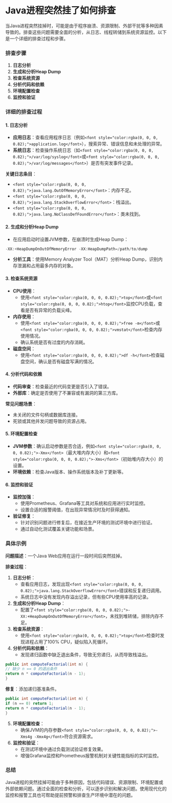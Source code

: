 # Java进程突然挂了如何排查

<font style="color:rgba(0, 0, 0, 0.82);">当Java进程突然挂掉时，可能是由于程序崩溃、资源限制、外部干扰等多种因素导致的。排查这些问题需要全面的分析，从日志、线程转储到系统资源监控。以下是一个详细的排查过程和步骤。</font>

### <font style="color:rgba(0, 0, 0, 0.82);">排查步骤</font>
1. **<font style="color:rgba(0, 0, 0, 0.82);">日志分析</font>**
2. **<font style="color:rgba(0, 0, 0, 0.82);">生成和分析Heap Dump</font>**
3. **<font style="color:rgba(0, 0, 0, 0.82);">检查系统资源</font>**
4. **<font style="color:rgba(0, 0, 0, 0.82);">分析代码和依赖</font>**
5. **<font style="color:rgba(0, 0, 0, 0.82);">环境配置检查</font>**
6. **<font style="color:rgba(0, 0, 0, 0.82);">监控和验证</font>**

### <font style="color:rgba(0, 0, 0, 0.82);">详细的排查过程</font>
#### <font style="color:rgba(0, 0, 0, 0.82);">1. 日志分析</font>
+ **<font style="color:rgba(0, 0, 0, 0.82);">应用日志</font>**<font style="color:rgba(0, 0, 0, 0.82);">：查看应用程序日志（例如</font>`<font style="color:rgba(0, 0, 0, 0.82);">application.log</font>`<font style="color:rgba(0, 0, 0, 0.82);">），搜索异常、错误信息和未处理的异常。</font>
+ **<font style="color:rgba(0, 0, 0, 0.82);">系统日志</font>**<font style="color:rgba(0, 0, 0, 0.82);">：检查操作系统日志（如</font>`<font style="color:rgba(0, 0, 0, 0.82);">/var/log/syslog</font>`<font style="color:rgba(0, 0, 0, 0.82);">或</font>`<font style="color:rgba(0, 0, 0, 0.82);">/var/log/messages</font>`<font style="color:rgba(0, 0, 0, 0.82);">）是否有突发事件记录。</font>

**<font style="color:rgba(0, 0, 0, 0.82);">关键日志条目</font>**<font style="color:rgba(0, 0, 0, 0.82);">：</font>

+ `<font style="color:rgba(0, 0, 0, 0.82);">java.lang.OutOfMemoryError</font>`<font style="color:rgba(0, 0, 0, 0.82);">：内存不足。</font>
+ `<font style="color:rgba(0, 0, 0, 0.82);">java.lang.StackOverflowError</font>`<font style="color:rgba(0, 0, 0, 0.82);">：栈溢出。</font>
+ `<font style="color:rgba(0, 0, 0, 0.82);">java.lang.NoClassDefFoundError</font>`<font style="color:rgba(0, 0, 0, 0.82);">：类未找到。</font>

#### <font style="color:rgba(0, 0, 0, 0.82);">2. 生成和分析Heap Dump</font>
+ <font style="color:rgba(0, 0, 0, 0.82);">在应用启动时设置JVM参数，在崩溃时生成Heap Dump：</font>

```java
-XX:+HeapDumpOnOutOfMemoryError -XX:HeapDumpPath=/path/to/dump
```

+ **<font style="color:rgba(0, 0, 0, 0.82);">分析工具</font>**<font style="color:rgba(0, 0, 0, 0.82);">：使用Memory Analyzer Tool（MAT）分析Heap Dump，识别内存泄漏和占用最多内存的对象。</font>

#### <font style="color:rgba(0, 0, 0, 0.82);">3. 检查系统资源</font>
+ **<font style="color:rgba(0, 0, 0, 0.82);">CPU使用</font>**<font style="color:rgba(0, 0, 0, 0.82);">：</font>
    - <font style="color:rgba(0, 0, 0, 0.82);">使用</font>`<font style="color:rgba(0, 0, 0, 0.82);">top</font>`<font style="color:rgba(0, 0, 0, 0.82);">或</font>`<font style="color:rgba(0, 0, 0, 0.82);">htop</font>`<font style="color:rgba(0, 0, 0, 0.82);">监控CPU负载，查看是否有异常的负载尖峰。</font>
+ **<font style="color:rgba(0, 0, 0, 0.82);">内存使用</font>**<font style="color:rgba(0, 0, 0, 0.82);">：</font>
    - <font style="color:rgba(0, 0, 0, 0.82);">使用</font>`<font style="color:rgba(0, 0, 0, 0.82);">free -m</font>`<font style="color:rgba(0, 0, 0, 0.82);">或</font>`<font style="color:rgba(0, 0, 0, 0.82);">vmstat</font>`<font style="color:rgba(0, 0, 0, 0.82);">检查内存使用情况。</font>
    - <font style="color:rgba(0, 0, 0, 0.82);">确认系统是否有过度的内存消耗。</font>
+ **<font style="color:rgba(0, 0, 0, 0.82);">磁盘空间</font>**<font style="color:rgba(0, 0, 0, 0.82);">：</font>
    - <font style="color:rgba(0, 0, 0, 0.82);">使用</font>`<font style="color:rgba(0, 0, 0, 0.82);">df -h</font>`<font style="color:rgba(0, 0, 0, 0.82);">检查磁盘空间，确认是否有磁盘写满的情况。</font>

#### <font style="color:rgba(0, 0, 0, 0.82);">4. 分析代码和依赖</font>
+ **<font style="color:rgba(0, 0, 0, 0.82);">代码审查</font>**<font style="color:rgba(0, 0, 0, 0.82);">：检查最近的代码变更是否引入了错误。</font>
+ **<font style="color:rgba(0, 0, 0, 0.82);">外部库</font>**<font style="color:rgba(0, 0, 0, 0.82);">：确定是否使用了不兼容或有漏洞的第三方库。</font>

**<font style="color:rgba(0, 0, 0, 0.82);">常见问题场景</font>**<font style="color:rgba(0, 0, 0, 0.82);">：</font>

+ <font style="color:rgba(0, 0, 0, 0.82);">未关闭的文件句柄或数据库连接。</font>
+ <font style="color:rgba(0, 0, 0, 0.82);">死锁或其他并发问题导致的资源占用。</font>

#### <font style="color:rgba(0, 0, 0, 0.82);">5. 环境配置检查</font>
+ **<font style="color:rgba(0, 0, 0, 0.82);">JVM参数</font>**<font style="color:rgba(0, 0, 0, 0.82);">：确认启动参数是否合适，例如</font>`<font style="color:rgba(0, 0, 0, 0.82);">-Xmx</font>`<font style="color:rgba(0, 0, 0, 0.82);">（最大堆内存大小）和</font>`<font style="color:rgba(0, 0, 0, 0.82);">-Xms</font>`<font style="color:rgba(0, 0, 0, 0.82);">（初始堆内存大小）的设置。</font>
+ **<font style="color:rgba(0, 0, 0, 0.82);">环境依赖</font>**<font style="color:rgba(0, 0, 0, 0.82);">：检查Java版本、操作系统版本及补丁更新等。</font>

#### <font style="color:rgba(0, 0, 0, 0.82);">6. 监控和验证</font>
+ **<font style="color:rgba(0, 0, 0, 0.82);">监控加强</font>**<font style="color:rgba(0, 0, 0, 0.82);">：</font>
    - <font style="color:rgba(0, 0, 0, 0.82);">使用Prometheus、Grafana等工具对系统和应用进行实时监控。</font>
    - <font style="color:rgba(0, 0, 0, 0.82);">设置合适的报警阈值，在出现异常情况时及时获得通知。</font>
+ **<font style="color:rgba(0, 0, 0, 0.82);">验证修复</font>**<font style="color:rgba(0, 0, 0, 0.82);">：</font>
    - <font style="color:rgba(0, 0, 0, 0.82);">针对识别问题进行修复后，在接近生产环境的测试环境中进行验证。</font>
    - <font style="color:rgba(0, 0, 0, 0.82);">通过自动化测试覆盖关键功能和场景。</font>

### <font style="color:rgba(0, 0, 0, 0.82);">具体示例</font>
**<font style="color:rgba(0, 0, 0, 0.82);">问题描述</font>**<font style="color:rgba(0, 0, 0, 0.82);">：一个Java Web应用在运行一段时间后突然挂掉。</font>

**<font style="color:rgba(0, 0, 0, 0.82);">排查过程</font>**<font style="color:rgba(0, 0, 0, 0.82);">：</font>

1. **<font style="color:rgba(0, 0, 0, 0.82);">日志分析</font>**<font style="color:rgba(0, 0, 0, 0.82);">：</font>
    - <font style="color:rgba(0, 0, 0, 0.82);">查看应用日志，发现出现</font>`<font style="color:rgba(0, 0, 0, 0.82);">java.lang.StackOverflowError</font>`<font style="color:rgba(0, 0, 0, 0.82);">错误和反复递归调用。</font>
    - <font style="color:rgba(0, 0, 0, 0.82);">系统日志中没有发现内存溢出记录，但有些CPU使用率高的记录。</font>
2. **<font style="color:rgba(0, 0, 0, 0.82);">生成和分析Heap Dump</font>**<font style="color:rgba(0, 0, 0, 0.82);">：</font>
    - <font style="color:rgba(0, 0, 0, 0.82);">配置了</font>`<font style="color:rgba(0, 0, 0, 0.82);">-XX:+HeapDumpOnOutOfMemoryError</font>`<font style="color:rgba(0, 0, 0, 0.82);">，未找到堆转储，排除内存不足。</font>
3. **<font style="color:rgba(0, 0, 0, 0.82);">检查系统资源</font>**<font style="color:rgba(0, 0, 0, 0.82);">：</font>
    - <font style="color:rgba(0, 0, 0, 0.82);">使用</font>`<font style="color:rgba(0, 0, 0, 0.82);">top</font>`<font style="color:rgba(0, 0, 0, 0.82);">检查时发现进程占用了100% CPU，疑似陷入死循环。</font>
4. **<font style="color:rgba(0, 0, 0, 0.82);">分析代码和依赖</font>**<font style="color:rgba(0, 0, 0, 0.82);">：</font>
    - <font style="color:rgba(0, 0, 0, 0.82);">发现递归函数中缺乏退出条件，导致无穷递归，从而导致栈溢出。</font>

```java
public int computeFactorial(int n) {  
// 缺少 n == 0 的退出条件  
return n * computeFactorial(n - 1);  
}
```

**<font style="color:rgba(0, 0, 0, 0.82);">修复</font>**<font style="color:rgba(0, 0, 0, 0.82);">：添加递归基准条件。</font>

```java
public int computeFactorial(int n) {  
if (n == 0) return 1;  
return n * computeFactorial(n - 1);  
}
```

5. **<font style="color:rgba(0, 0, 0, 0.82);">环境配置检查</font>**<font style="color:rgba(0, 0, 0, 0.82);">：</font>
    - <font style="color:rgba(0, 0, 0, 0.82);">确保JVM的内存参数</font>`<font style="color:rgba(0, 0, 0, 0.82);">-Xms4g -Xmx4g</font>`<font style="color:rgba(0, 0, 0, 0.82);">符合资源需求。</font>
6. **<font style="color:rgba(0, 0, 0, 0.82);">监控和验证</font>**<font style="color:rgba(0, 0, 0, 0.82);">：</font>
    - <font style="color:rgba(0, 0, 0, 0.82);">在测试环境中通过负载测试验证修复效果。</font>
    - <font style="color:rgba(0, 0, 0, 0.82);">增强Grafana监控和Prometheus报警机制对关键性能指标的实时监控。</font>

### <font style="color:rgba(0, 0, 0, 0.82);">总结</font>
<font style="color:rgba(0, 0, 0, 0.82);">Java进程的突然挂掉可能由于多种原因，包括代码错误、资源限制、环境配置或外部依赖问题。通过全面的检查和分析，可以逐步识别和解决问题。使用现代化的监控和报警工具也可帮助提前预警和排查生产环境中潜在的问题。</font>

